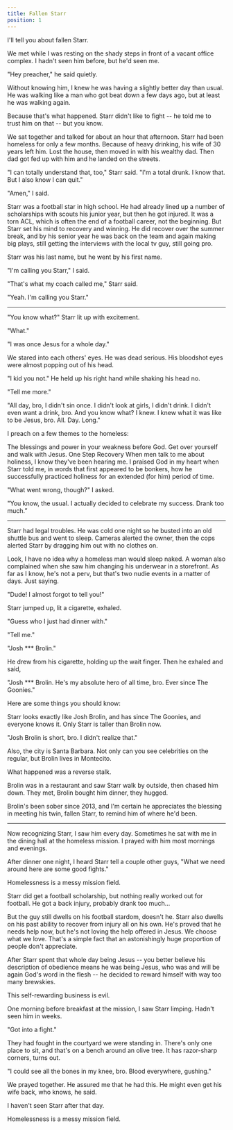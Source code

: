 ```yaml
---
title: Fallen Starr
position: 1
---
```


I'll tell you about fallen Starr.

We met while I was resting on the shady steps in front of a vacant office complex. I hadn't seen him before, but he'd seen me.

"Hey preacher," he said quietly.

Without knowing him, I knew he was having a slightly better day than usual. He was walking like a man who got beat down a few days ago, but at least he was walking again.

Because that's what happened. Starr didn't like to fight -- he told me to trust him on that -- but you know.

We sat together and talked for about an hour that afternoon. Starr had been homeless for only a few months. Because of heavy drinking, his wife of 30 years left him. Lost the house, then moved in with his wealthy dad. Then dad got fed up with him and he landed on the streets.

"I can totally understand that, too," Starr said. "I'm a total drunk. I know that. But I also know I can quit."

"Amen," I said.

Starr was a football star in high school. He had already lined up a number of scholarships with scouts his junior year, but then he got injured. It was a torn ACL, which is often the end of a football career, not the beginning. But Starr set his mind to recovery and winning. He did recover over the summer break, and by his senior year he was back on the team and again making big plays, still getting the interviews with the local tv guy, still going pro.

Starr was his last name, but he went by his first name.

"I'm calling you Starr," I said.

"That's what my coach called me," Starr said.

"Yeah. I'm calling you Starr."

---

"You know what?" Starr lit up with excitement.

"What."

"I was once Jesus for a whole day."

We stared into each others' eyes. He was dead serious. His bloodshot eyes were almost popping out of his head.

"I kid you not." He held up his right hand while shaking his head no.

"Tell me more."

"All day, bro, I didn't sin once. I didn't look at girls, I didn't drink. I didn't even want a drink, bro. And you know what? I knew. I knew what it was like to be Jesus, bro. All. Day. Long."

I preach on a few themes to the homeless:

The blessings and power in your weakness before God.
Get over yourself and walk with Jesus.
One Step Recovery
When men talk to me about holiness, I know they've been hearing me. I praised God in my heart when Starr told me, in words that first appeared to be bonkers, how he successfully practiced holiness for an extended (for him) period of time.

"What went wrong, though?" I asked.

"You know, the usual. I actually decided to celebrate my success. Drank too much.”

---

Starr had legal troubles. He was cold one night so he busted into an old shuttle bus and went to sleep. Cameras alerted the owner, then the cops alerted Starr by dragging him out with no clothes on.

Look, I have no idea why a homeless man would sleep naked. A woman also complained when she saw him changing his underwear in a storefront. As far as I know, he's not a perv, but that's two nudie events in a matter of days. Just saying.

"Dude! I almost forgot to tell you!"

Starr jumped up, lit a cigarette, exhaled.

"Guess who I just had dinner with."

"Tell me."

"Josh \*** Brolin."

He drew from his cigarette, holding up the wait finger. Then he exhaled and said,

"Josh \*** Brolin. He's my absolute hero of all time, bro. Ever since The Goonies."

Here are some things you should know:

Starr looks exactly like Josh Brolin, and has since The Goonies, and everyone knows it. Only Starr is taller than Brolin now.

"Josh Brolin is short, bro. I didn't realize that."

Also, the city is Santa Barbara. Not only can you see celebrities on the regular, but Brolin lives in Montecito.

What happened was a reverse stalk.

Brolin was in a restaurant and saw Starr walk by outside, then chased him down. They met, Brolin bought him dinner, they hugged.

Brolin's been sober since 2013, and I'm certain he appreciates the blessing in meeting his twin, fallen Starr, to remind him of where he'd been.

---

Now recognizing Starr, I saw him every day. Sometimes he sat with me in the dining hall at the homeless mission. I prayed with him most mornings and evenings.

After dinner one night, I heard Starr tell a couple other guys, "What we need around here are some good fights."

Homelessness is a messy mission field.

Starr did get a football scholarship, but nothing really worked out for football. He got a back injury, probably drank too much...

But the guy still dwells on his football stardom, doesn't he. Starr also dwells on his past ability to recover from injury all on his own. He's proved that he needs help now, but he's not loving the help offered in Jesus. We choose what we love. That's a simple fact that an astonishingly huge proportion of people don't appreciate.

After Starr spent that whole day being Jesus -- you better believe his description of obedience means he was being Jesus, who was and will be again God's word in the flesh -- he decided to reward himself with way too many brewskies.

This self-rewarding business is evil.

One morning before breakfast at the mission, I saw Starr limping. Hadn't seen him in weeks.

"Got into a fight."

They had fought in the courtyard we were standing in. There's only one place to sit, and that's on a bench around an olive tree. It has razor-sharp corners, turns out.

"I could see all the bones in my knee, bro. Blood everywhere, gushing."

We prayed together. He assured me that he had this. He might even get his wife back, who knows, he said.

I haven't seen Starr after that day.

Homelessness is a messy mission field.